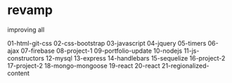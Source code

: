 # revamp
improving all 

01-html-git-css
02-css-bootstrap
03-javascript
04-jquery
05-timers
06-ajax
07-firebase
08-project-1
09-portfolio-update
10-nodejs
11-js-constructors
12-mysql
13-express
14-handlebars
15-sequelize
16-project-2
17-project-2
18-mongo-mongoose
19-react
20-react
21-regionalized-content
